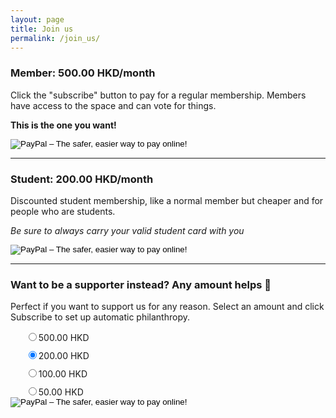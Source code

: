 ```yaml
---
layout: page
title: Join us
permalink: /join_us/
---
```


### Member: **500.00 HKD/month**
Click the "subscribe" button to pay for a regular membership. Members have access to the space and can vote for things.

**This is the one you want!**
<form action="https://www.paypal.com/cgi-bin/webscr" method="post" target="_top"><input name="cmd" type="hidden" value="_s-xclick" />
    <input name="hosted_button_id" type="hidden" value="HW2SDUSJHHGW8" />
    <input alt="PayPal – The safer, easier way to pay online!" name="submit" src="https://www.paypalobjects.com/en_GB/HK/i/btn/btn_subscribeCC_LG.gif" type="image" />
</form>

<hr style="margin-top: 10px; margin-bottom: 10px;" />

### Student: **200.00 HKD/month**
Discounted student membership, like a normal member but cheaper and for people who are students.

*Be sure to always carry your valid student card with you*
<form action="https://www.paypal.com/cgi-bin/webscr" method="post" target="_top"><input name="cmd" type="hidden" value="_s-xclick" />
    <input name="hosted_button_id" type="hidden" value="Z24DJNQMHRSHG" />
    <input alt="PayPal – The safer, easier way to pay online!" name="submit" src="https://www.paypalobjects.com/en_GB/HK/i/btn/btn_subscribeCC_LG.gif" type="image" />
</form>

<hr style="margin-top: 10px; margin-bottom: 10px;" />

### Want to be a supporter instead? **Any amount helps 🙂**
Perfect if you want to support us for any reason.
Select an amount and click Subscribe to set up automatic philanthropy.
<form action="https://www.paypal.com/cgi-bin/webscr" method="post" target="_top">
    <input name="cmd" type="hidden" value="_s-xclick" /> <input name="hosted_button_id" type="hidden" value="3YFM5433RLP6E" />
    <input name="on0" type="hidden" value="" />
    <ul style="list-style-type: none; margin: 0px;">
        <li style="margin-top: 10px;"><input name="os0" type="radio" value="Option 1" />500.00 HKD</li>
        <li style="margin-top: 10px;"><input checked="checked" name="os0" type="radio" value="Option 2" />200.00 HKD</li>
        <li style="margin-top: 10px;"><input name="os0" type="radio" value="Option 3" />100.00 HKD</li>
        <li style="margin-top: 10px;"><input name="os0" type="radio" value="Option 4" />50.00 HKD</li>
    </ul>
    <input name="currency_code" type="hidden" value="HKD" /> <input alt="PayPal – The safer, easier way to pay online!" name="submit" src="https://www.paypalobjects.com/en_GB/HK/i/btn/btn_subscribeCC_LG.gif" type="image" />
</form>

